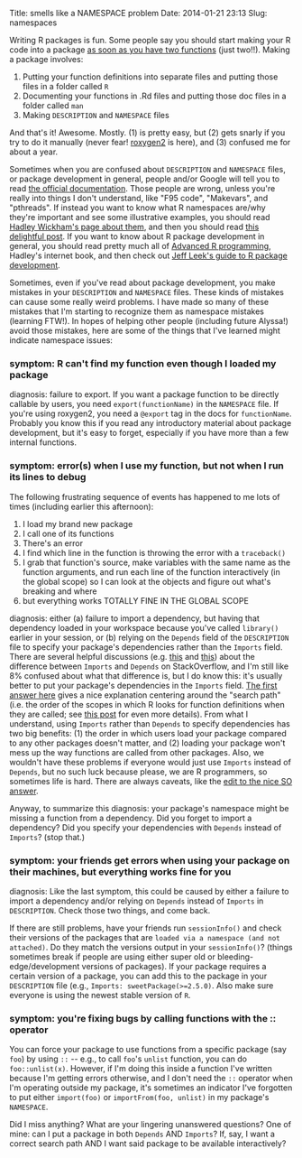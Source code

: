 Title: smells like a NAMESPACE problem
Date: 2014-01-21 23:13
Slug: namespaces

Writing R packages is fun. Some people say you should start making your R code into a package [as soon as you have two functions](https://github.com/jtleek/rpackages) (just two!!). Making a package involves:
1.  Putting your function definitions into separate files and putting those files in a folder called `R`
2.  Documenting your functions in .Rd files and putting those doc files in a folder called `man`
3.  Making `DESCRIPTION` and `NAMESPACE` files

And that's it! Awesome. Mostly. (1) is pretty easy, but (2) gets snarly if you try to do it manually (never fear! [roxygen2](http://www.rstudio.com/ide/docs/packages/documentation) is here), and (3) confused me for about a year. 

Sometimes when you are confused about `DESCRIPTION` and `NAMESPACE` files, or package development in general, people and/or Google will tell you to read [the official documentation](http://cran.r-project.org/doc/manuals/R-exts.html#Creating-R-packages). Those people are wrong, unless you're really into things I don't understand, like "F95 code", "Makevars", and "pthreads". If instead you want to know what R namespaces are/why they're important and see some illustrative examples, you should read [Hadley Wickham's page about them](http://adv-r.had.co.nz/Namespaces.html), and then you should read [this delightful post](http://obeautifulcode.com/R/How-R-Searches-And-Finds-Stuff/). If you want to know about R package development in general, you should read pretty much all of [Advanced R programming](http://adv-r.had.co.nz/), Hadley's internet book, and then check out [Jeff Leek's guide to R package development](https://github.com/jtleek/rpackages).

Sometimes, even if you've read about package development, you make mistakes in your `DESCRIPTION` and `NAMESPACE` files. These kinds of mistakes can cause some really weird problems. I have made so many of these mistakes that I'm starting to recognize them as namespace mistakes (learning FTW!). In hopes of helping other people (including future Alyssa!) avoid those mistakes, here are some of the things that I've learned might indicate namespace issues:

### symptom: R can't find my function even though I loaded my package

diagnosis: failure to export. If you want a package function to be directly callable by users, you need `export(functionName)` in the `NAMESPACE` file. If you're using roxygen2, you need a `@export` tag in the docs for `functionName`. Probably you know this if you read any introductory material about package development, but it's easy to forget, especially if you have more than a few internal functions.

### symptom: error(s) when I use my function, but not when I run its lines to debug

The following frustrating sequence of events has happened to me lots of times (including earlier this afternoon):
1.  I load my brand new package
2.  I call one of its functions
3.  There's an error
4.  I find which line in the function is throwing the error with a `traceback()` 
5.  I grab that function's source, make variables with the same name as the function arguments, and run each line of the function interactively (in the global scope) so I can look at the objects and figure out what's breaking and where
6.  but everything works TOTALLY FINE IN THE GLOBAL SCOPE

diagnosis: either (a) failure to import a dependency, but having that dependency loaded in your workspace because you've called `library()` earlier in your session, or (b) relying on the `Depends` field of the `DESCRIPTION` file to specify your package's dependencies rather than the `Imports` field. There are several helpful discussions (e.g. [this](http://stackoverflow.com/questions/8637993/better-explanation-of-when-to-use-imports-depends) and [this](http://stackoverflow.com/questions/9893791/imports-and-depends)) about the difference between `Imports` and `Depends` on StackOverflow, and I'm still like 8% confused about what that difference is, but I do know this: it's usually better to put your package's dependencies in the `Imports` field. [The first answer here](http://stackoverflow.com/questions/8637993/better-explanation-of-when-to-use-imports-depends) gives a nice explanation centering around the "search path" (i.e. the order of the scopes in which R looks for function definitions when they are called; see [this post](http://obeautifulcode.com/R/How-R-Searches-And-Finds-Stuff/) for even more details). From what I understand, using `Imports` rather than `Depends` to specify dependencies has two big benefits: (1) the order in which users load your package compared to any other packages doesn't matter, and (2) loading your package won't mess up the way functions are called from other packages. Also, we wouldn't have these problems if everyone would just use `Imports` instead of `Depends`, but no such luck because please, we are R programmers, so sometimes life is hard. There are always caveats, like the [edit to the nice SO answer](http://stackoverflow.com/questions/8637993/better-explanation-of-when-to-use-imports-depends).

Anyway, to summarize this diagnosis: your package's namespace might be missing a function from a dependency. Did you forget to import a dependency? Did you specify your dependencies with `Depends` instead of `Imports`? (stop that.)

### symptom: your friends get errors when using your package on their machines, but everything works fine for you

diagnosis: Like the last symptom, this could be caused by either a failure to import a dependency and/or relying on `Depends` instead of `Imports` in `DESCRIPTION`. Check those two things, and come back.

If there are still problems, have your friends run `sessionInfo()` and check their versions of the packages that are `loaded via a namespace (and not attached)`. Do they match the versions output in your `sessionInfo()`? (things sometimes break if people are using either super old or bleeding-edge/development versions of packages). If your package requires a certain version of a package, you can add this to the package in your `DESCRIPTION` file (e.g., `Imports: sweetPackage(>=2.5.0)`. Also make sure everyone is using the newest stable version of `R`. 

### symptom: you're fixing bugs by calling functions with the :: operator
You can force your package to use functions from a specific package (say `foo`) by using `::` -- e.g., to call `foo`'s `unlist` function, you can do `foo::unlist(x)`. However, if I'm doing this inside a function I've written because I'm getting errors otherwise, and I don't need the `::` operator when I'm operating outside my package, it's sometimes an indicator I've forgotten to put either `import(foo)` or `importFrom(foo, unlist)` in my package's `NAMESPACE`.

Did I miss anything? What are your lingering unanswered questions? One of mine: can I put a package in both `Depends` AND `Imports`? If, say, I want a correct search path AND I want said package to be available interactively?
